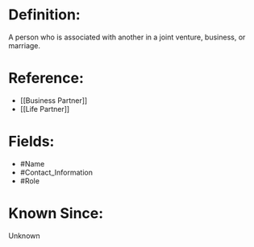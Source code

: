 

# Definition:
A person who is associated with another in a joint venture, business, or marriage.

# Reference:
- [[Business Partner]]
- [[Life Partner]]

# Fields: 
- #Name
- #Contact_Information
- #Role

# Known Since:
Unknown

